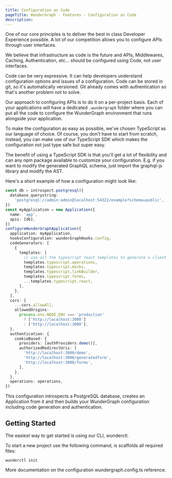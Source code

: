 ```yaml
---
title: Configuration as Code
pageTitle: WunderGraph - Features - Configuration as Code
description:
---
```


One of our core principles is to deliver the best in class Developer Experience possible.
A lot of our competition allows you to configure APIs through user interfaces.

We believe that infrastructure as code is the future and APIs, Middlewares, Caching, Authentication, etc... should be configured using Code, not user interfaces.

Code can be very expressive.
It can help developers understand configuration options and issues of a configuration.
Code can be stored in git, so it's automatically versioned.
Git already comes with authentication so that's another problem not to solve.

Our approach to configuring APIs is to do it on a per-project basis.
Each of your applications will have a dedicated `.wundergraph` folder where you can put all the code to configure the WunderGraph environment that runs alongside your application.

To make the configuration as easy as possible, we've chosen TypeScript as our language of choice.
Of course, you don't have to start from scratch,
instead, you can make use of our TypeScript SDK which makes the configuration not just type safe but super easy.

The benefit of using a TypeScript SDK is that you'll get a lot of flexibility and can any npm package available to customize your configuration.
E.g. if you want to modify the generated GraphQL schema, just import the graphql-js library and modify the AST.

Here's a short example of how a configuration might look like:

```typescript
const db = introspect.postgresql({
  database_querystring:
    'postgresql://admin:admin@localhost:54322/example?schema=public',
})
const myApplication = new Application({
  name: 'app',
  apis: [db],
})
configureWunderGraphApplication({
  application: myApplication,
  hooksConfiguration: wunderGraphHooks.config,
  codeGenerators: [
    {
      templates: [
        // use all the typescript react templates to generate a client
        templates.typescript.operations,
        templates.typescript.mocks,
        templates.typescript.linkBuilder,
        templates.typescript.forms,
        ...templates.typescript.react,
      ],
    },
  ],
  cors: {
    ...cors.allowAll,
    allowedOrigins:
      process.env.NODE_ENV === 'production'
        ? ['http://localhost:3000']
        : ['http://localhost:3000'],
  },
  authentication: {
    cookieBased: {
      providers: [authProviders.demo()],
      authorizedRedirectUris: [
        'http://localhost:3000/demo',
        'http://localhost:3000/generatedform',
        'http://localhost:3000/forms',
      ],
    },
  },
  operations: operations,
})
```

This configuration introspects a PostgreSQL database,
creates an Application from it and then builds your WunderGraph configuration including code generation and authentication.

## Getting Started

The easiest way to get started is using our CLI, wunderctl.

To start a new project use the following command,
is scaffolds all required files:

```
wunderctl init
```

More documentation on the configuration wundergraph.config.ts reference.
